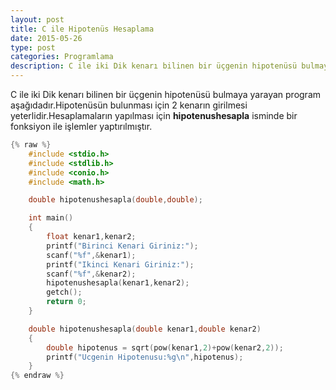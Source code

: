 ```yaml
---
layout: post
title: C ile Hipotenüs Hesaplama
date: 2015-05-26
type: post
categories: Programlama
description: C ile iki Dik kenarı bilinen bir üçgenin hipotenüsü bulmaya yarayan program aşağıdadır.Hipotenüsün bulunması için
---
```


C ile iki Dik kenarı bilinen bir üçgenin hipotenüsü bulmaya yarayan program aşağıdadır.Hipotenüsün bulunması için 2 kenarın girilmesi yeterlidir.Hesaplamaların yapılması için **hipotenushesapla** isminde bir fonksiyon ile işlemler yaptırılmıştır.

```c
{% raw %}
    #include <stdio.h>
    #include <stdlib.h>
    #include <conio.h>
    #include <math.h>

    double hipotenushesapla(double,double);

    int main()
    {
        float kenar1,kenar2;
        printf("Birinci Kenari Giriniz:");
        scanf("%f",&kenar1);
        printf("Ikinci Kenari Giriniz:");
        scanf("%f",&kenar2);
        hipotenushesapla(kenar1,kenar2);
        getch();
        return 0;
    }

    double hipotenushesapla(double kenar1,double kenar2)
    {
        double hipotenus = sqrt(pow(kenar1,2)+pow(kenar2,2));
        printf("Ucgenin Hipotenusu:%g\n",hipotenus);
    }
{% endraw %}
```
